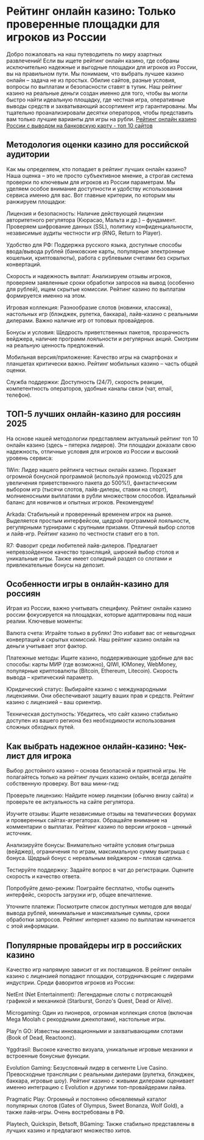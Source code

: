 # Рейтинг онлайн казино: Только проверенные площадки для игроков из России
Добро пожаловать на наш путеводитель по миру азартных развлечений! Если вы ищете рейтинг онлайн казино, где собраны исключительно надежные и выгодные площадки для игроков из России, вы на правильном пути. Мы понимаем, что выбрать лучшее казино онлайн – задача не из простых. Обилие сайтов, разные условия, вопросы по выплатам и безопасности ставят в тупик. Наш рейтинг казино на реальные деньги создан именно для того, чтобы вы могли быстро найти идеальную площадку, где честная игра, оперативные выводы средств и захватывающий ассортимент игр гарантированы. Мы тщательно проанализировали десятки операторов, чтобы представить вам только лучшие варианты для игры на рубли.
<a href="https://github.com/tintscottcaan91/casinos-rating">Рейтинг онлайн казино России с выводом на банковскую карту - топ 10 сайтов</a>
## Методология оценки казино для российской аудитории
Как мы определяем, кто попадает в рейтинг лучших онлайн казино? Наша оценка – это не просто субъективное мнение, а строгая система проверки по ключевым для игроков из России параметрам. Мы уделяем особое внимание доступности и удобству использования сервиса именно для вас. Вот главные критерии, по которым мы ранжируем площадки:

Лицензия и безопасность: Наличие действующей лицензии авторитетного регулятора (Кюрасао, Мальта и др.) – фундамент. Проверяем шифрование данных (SSL), политику конфиденциальности, независимые аудиты честности игр (RNG, Return to Player).

Удобство для РФ: Поддержка русского языка, доступные способы ввода/вывода рублей (банковские карты, популярные электронные кошельки, криптовалюты), работа с рублевыми счетами без скрытых конвертаций.

Скорость и надежность выплат: Анализируем отзывы игроков, проверяем заявленные сроки обработки запросов на вывод (особенно для рублей), ищем скрытые комиссии. Рейтинг казино по выплатам формируется именно на этом.

Игровая коллекция: Разнообразие слотов (новинки, классика), настольных игр (блэкджек, рулетка, баккара), лайв-казино с реальными дилерами. Важно наличие игр от топовых провайдеров.

Бонусы и условия: Щедрость приветственных пакетов, прозрачность вейджера, наличие программ лояльности и регулярных акций. Смотрим на реальную ценность предложений.

Мобильная версия/приложение: Качество игры на смартфонах и планшетах критически важно. Рейтинг мобильных казино – часть общей оценки.

Служба поддержки: Доступность (24/7), скорость реакции, компетентность операторов, удобные каналы связи (чат, email, телефон).

## ТОП-5 лучших онлайн-казино для россиян 2025
На основе нашей методологии представляем актуальный рейтинг топ 10 онлайн казино (здесь – пятерка лидеров). Эти площадки доказали свою надежность, отличные условия для игроков из России и высокий уровень сервиса:

1Win: Лидер нашего рейтинга честных онлайн казино. Поражает огромной бонусной программой (используй промокод vb2025 для увеличения приветственного пакета до 500%!), фантастическим выбором игр (тысячи слотов, лайв-дилеры, ставки на спорт), молниеносными выплатами в рубли множеством способов. Идеальный баланс для новичков и опытных игроков. Рекомендуем!

Arkada: Стабильный и проверенный временем игрок на рынке. Выделяется простым интерфейсом, щедрой программой лояльности, регулярными турнирами с крупными призами. Отличный выбор слотов и лайв-игр. Рейтинг казино по честности ставит его в топ.

R7: Фаворит среди любителей лайв-дилеров. Предлагает непревзойденное качество трансляций, широкий выбор столов и уникальные игры. Также имеет солидный раздел со слотами и привлекательные бонусы на депозит.
## Особенности игры в онлайн-казино для россиян
Играя из России, важно учитывать специфику. Рейтинг онлайн казино россии фокусируется на площадках, которые адаптированы под наши реалии. Ключевые моменты:

Валюта счета: Играйте только в рублях! Это избавит вас от невыгодных конвертаций и скрытых комиссий. Наш рейтинг казино онлайн на деньги учитывает этот фактор.

Платежные методы: Ищите казино, поддерживающие удобные для вас способы: карты МИР (где возможно), QIWI, ЮMoney, WebMoney, популярные криптовалюты (Bitcoin, Ethereum, Litecoin). Скорость вывода – критический параметр.

Юридический статус: Выбирайте казино с международными лицензиями. Они обеспечивают защиту ваших прав и средств. Рейтинг казино с лицензией – ваш ориентир.

Техническая доступность: Убедитесь, что сайт казино стабильно доступен из вашего региона без необходимости использования сложных обходных путей.

## Как выбрать надежное онлайн-казино: Чек-лист для игрока
Выбор достойного казино – основа безопасной и приятной игры. Не полагайтесь только на рейтинг лучших казино онлайн, всегда делайте собственную проверку. Вот ваш мини-гид:

Проверьте лицензию: Найдите номер лицензии (обычно внизу сайта) и проверьте ее актуальность на сайте регулятора.

Изучите отзывы: Ищите независимые отзывы на тематических форумах и проверенных сайтах-агрегаторах. Обращайте внимание на комментарии о выплатах. Рейтинг казино по версии игроков – ценный источник.

Анализируйте бонусы: Внимательно читайте условия отыгрыша (вейджер), ограничения по играм, максимальную сумму выигрыша с бонуса. Щедрый бонус с нереальным вейджером – плохая сделка.

Тестируйте поддержку: Задайте вопрос в чат до регистрации. Оцените скорость и качество ответа.

Попробуйте демо-режим: Поиграйте бесплатно, чтобы оценить интерфейс, скорость загрузки игр, общее впечатление.

Уточните платежи: Посмотрите список доступных методов для ввода/вывода рублей, минимальные и максимальные суммы, сроки обработки запросов. Рейтинг интернет казино по выплатам начинается с этой информации.
## Популярные провайдеры игр в российских казино
Качество игр напрямую зависит от их поставщиков. В рейтинг онлайн казино с лицензией попадают площадки, сотрудничающие с лидерами индустрии. Среди фаворитов игроков из России:

NetEnt (Net Entertainment): Легендарные слоты с потрясающей графикой и механикой (Starburst, Gonzo's Quest, Dead or Alive).

Microgaming: Один из пионеров, огромная коллекция слотов (включая Mega Moolah с рекордными джекпотами), настольные игры.

Play'n GO: Известны инновационными и захватывающими слотами (Book of Dead, Reactoonz).

Yggdrasil: Высокое качество визуала, уникальные игровые механики и встроенные бонусные функции.

Evolution Gaming: Безусловный лидер в сегменте Live Casino. Превосходные трансляции с реальными дилерами (рулетка, блэкджек, баккара, игровые шоу). Рейтинг казино с живыми дилерами оценивает именно интеграцию с Evolution и другими топ-провайдерами лайва.

Pragmatic Play: Огромный и постоянно обновляемый каталог популярных слотов (Gates of Olympus, Sweet Bonanza, Wolf Gold), а также лайв-игры. Очень востребованы в РФ.

Playtech, Quickspin, Betsoft, BGaming: Также стабильно представлены в лучших казино и предлагают множество хитов.


